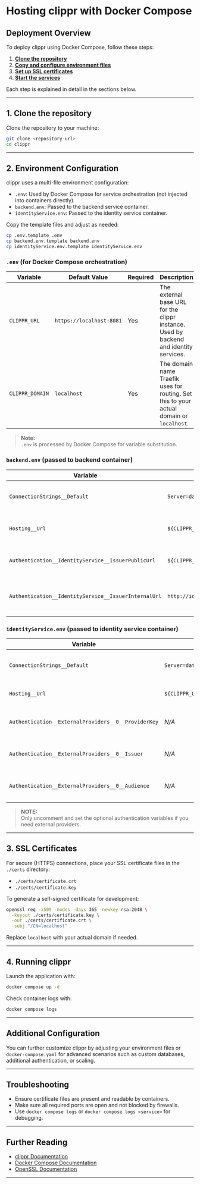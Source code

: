 # Hosting clippr with Docker Compose

## Deployment Overview

To deploy clippr using Docker Compose, follow these steps:

1. **[Clone the repository](#1-clone-the-repository)**
2. **[Copy and configure environment files](#2-environment-configuration)**
3. **[Set up SSL certificates](#3-ssl-certificates)**
4. **[Start the services](#4-running-clippr)**

Each step is explained in detail in the sections below.

---

## 1. Clone the repository

Clone the repository to your machine:

```bash
git clone <repository-url>
cd clippr
```

---

## 2. Environment Configuration

clippr uses a multi-file environment configuration:

- `.env`: Used by Docker Compose for service orchestration (not injected into containers directly).
- `backend.env`: Passed to the backend service container.
- `identityService.env`: Passed to the identity service container.

Copy the template files and adjust as needed:

```bash
cp .env.template .env
cp backend.env.template backend.env
cp identityService.env.template identityService.env
```

### `.env` (for Docker Compose orchestration)

| Variable        | Default Value            | Required | Description                                                                              |
| --------------- | ------------------------ | -------- | ---------------------------------------------------------------------------------------- |
| `CLIPPR_URL`    | `https://localhost:8081` | Yes      | The external base URL for the clippr instance. Used by backend and identity services.    |
| `CLIPPR_DOMAIN` | `localhost`              | Yes      | The domain name Traefik uses for routing. Set this to your actual domain or `localhost`. |

> **Note:**  
> `.env` is processed by Docker Compose for variable substitution.

### `backend.env` (passed to backend container)

| Variable                                             | Default Value                                 | Required | Description                              |
| ---------------------------------------------------- | --------------------------------------------- | -------- | ---------------------------------------- |
| `ConnectionStrings__Default`                         | `Server=database;Database=clipprDb;Uid=root;` | Yes      | Backend database connection string.      |
| `Hosting__Url`                                       | `${CLIPPR_URL}/api`                           | Yes      | URL where the backend listens.           |
| `Authentication__IdentityService__IssuerPublicUrl`   | `${CLIPPR_URL}/identity`                      | Yes      | Public URL to identity service issuer.   |
| `Authentication__IdentityService__IssuerInternalUrl` | `http://identity_service:8080`                | Yes      | Internal URL to identity service issuer. |

### `identityService.env` (passed to identity service container)

| Variable                                            | Default Value                                         | Required | Description                                          |
| --------------------------------------------------- | ----------------------------------------------------- | -------- | ---------------------------------------------------- |
| `ConnectionStrings__Default`                        | `Server=database;Database=clipprIdentityDb;Uid=root;` | Yes      | Connection string for identity database.             |
| `Hosting__Url`                                      | `${CLIPPR_URL}/identity`                              | Yes      | URL where the identity service listens.              |
| `Authentication__ExternalProviders__0__ProviderKey` | _N/A_                                                 | No       | (Optional) Key for external authentication provider. |
| `Authentication__ExternalProviders__0__Issuer`      | _N/A_                                                 | No       | (Optional) Issuer URL for external provider.         |
| `Authentication__ExternalProviders__0__Audience`    | _N/A_                                                 | No       | (Optional) Audience/client ID for JWTs/tokens.       |

> **NOTE:**  
> Only uncomment and set the optional authentication variables if you need external providers.

---

## 3. SSL Certificates

For secure (HTTPS) connections, place your SSL certificate files in the `./certs` directory:

- `./certs/certificate.crt`
- `./certs/certificate.key`

To generate a self-signed certificate for development:

```bash
openssl req -x509 -nodes -days 365 -newkey rsa:2048 \
  -keyout ./certs/certificate.key \
  -out ./certs/certificate.crt \
  -subj "/CN=localhost"
```

Replace `localhost` with your actual domain if needed.

---

## 4. Running clippr

Launch the application with:

```bash
docker compose up -d
```

Check container logs with:

```bash
docker compose logs
```

---

## Additional Configuration

You can further customize clippr by adjusting your environment files or `docker-compose.yaml` for advanced scenarios such as custom databases, additional authentication, or scaling.

---

## Troubleshooting

- Ensure certificate files are present and readable by containers.
- Make sure all required ports are open and not blocked by firewalls.
- Use `docker compose logs` or `docker compose logs <service>` for debugging.

---

## Further Reading

- [clippr Documentation](link-to-your-full-documentation)
- [Docker Compose Documentation](https://docs.docker.com/compose/)
- [OpenSSL Documentation](https://www.openssl.org/docs/)

---
